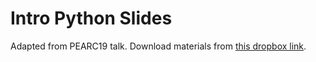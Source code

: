 Intro Python Slides
===================

Adapted from PEARC19 talk. Download materials from [this dropbox
link](0).


[0]: https://tinyurl.com/PEARC19P
